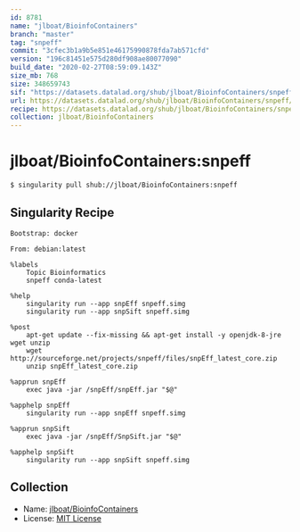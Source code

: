 ```yaml
---
id: 8781
name: "jlboat/BioinfoContainers"
branch: "master"
tag: "snpeff"
commit: "3cfec3b1a9b5e851e46175990878fda7ab571cfd"
version: "196c81451e575d280df908ae80077090"
build_date: "2020-02-27T08:59:09.143Z"
size_mb: 768
size: 348659743
sif: "https://datasets.datalad.org/shub/jlboat/BioinfoContainers/snpeff/2020-02-27-3cfec3b1-196c8145/196c81451e575d280df908ae80077090.simg"
url: https://datasets.datalad.org/shub/jlboat/BioinfoContainers/snpeff/2020-02-27-3cfec3b1-196c8145/
recipe: https://datasets.datalad.org/shub/jlboat/BioinfoContainers/snpeff/2020-02-27-3cfec3b1-196c8145/Singularity
collection: jlboat/BioinfoContainers
---
```


# jlboat/BioinfoContainers:snpeff

```bash
$ singularity pull shub://jlboat/BioinfoContainers:snpeff
```

## Singularity Recipe

```singularity
Bootstrap: docker

From: debian:latest

%labels
    Topic Bioinformatics
    snpeff conda-latest

%help
    singularity run --app snpEff snpeff.simg 
    singularity run --app snpSift snpeff.simg 

%post
    apt-get update --fix-missing && apt-get install -y openjdk-8-jre wget unzip
    wget http://sourceforge.net/projects/snpeff/files/snpEff_latest_core.zip
    unzip snpEff_latest_core.zip
    
%apprun snpEff
    exec java -jar /snpEff/snpEff.jar "$@"

%apphelp snpEff
    singularity run --app snpEff snpeff.simg

%apprun snpSift
    exec java -jar /snpEff/SnpSift.jar "$@"

%apphelp snpSift
    singularity run --app snpSift snpeff.simg
```

## Collection

 - Name: [jlboat/BioinfoContainers](https://github.com/jlboat/BioinfoContainers)
 - License: [MIT License](https://api.github.com/licenses/mit)

